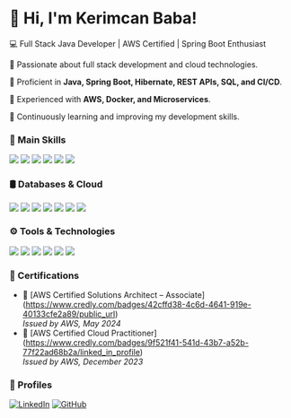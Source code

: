 # 👋 Hi, I'm Kerimcan Baba!  
💻 Full Stack Java Developer | AWS Certified | Spring Boot Enthusiast

🚀 Passionate about full stack development and cloud technologies.

🔹 Proficient in **Java, Spring Boot, Hibernate, REST APIs, SQL, and CI/CD**. 

🔹 Experienced with **AWS, Docker, and Microservices**.

🔹 Continuously learning and improving my development skills. 

### 🔧 Main Skills
<p align="left"> <img src="https://img.shields.io/badge/Java-007396?style=flat&logo=java&logoColor=white" /> <img src="https://img.shields.io/badge/Spring_Boot-6DB33F?style=flat&logo=spring&logoColor=white" /> <img src="https://img.shields.io/badge/Node.js-43853D?style=flat&logo=node.js&logoColor=white" /> <img src="https://img.shields.io/badge/React-61DAFB?style=flat&logo=react&logoColor=white" /> <img src="https://img.shields.io/badge/Python-3776AB?style=flat&logo=python&logoColor=white" /> <img src="https://img.shields.io/badge/REST-005571?style=flat&logo=rest&logoColor=white" />

</p>




### 🛢️ Databases & Cloud
<p align="left"> <img src="https://img.shields.io/badge/PostgreSQL-316192?style=flat&logo=postgresql&logoColor=white" /> <img src="https://img.shields.io/badge/MySQL-4479A1?style=flat&logo=mysql&logoColor=white" /> <img src="https://img.shields.io/badge/Oracle-F80000?style=flat&logo=oracle&logoColor=white" /> <img src="https://img.shields.io/badge/AWS-FF9900?style=flat&logo=amazonaws&logoColor=white" /> <img src="https://img.shields.io/badge/Docker-2496ED?style=flat&logo=docker&logoColor=white" /> <img src="https://img.shields.io/badge/MongoDB-47A248?style=flat&logo=mongodb&logoColor=white" />
<img src="https://img.shields.io/badge/CircleCI-343434?style=flat&logo=circleci&logoColor=white" />
 </p>

### ⚙️ Tools & Technologies
<p align="left"> <img src="https://img.shields.io/badge/Git-F05032?style=flat&logo=git&logoColor=white" /> <img src="https://img.shields.io/badge/JIRA-0052CC?style=flat&logo=jira&logoColor=white" /> <img src="https://img.shields.io/badge/JUnit-25A162?style=flat&logo=junit5&logoColor=white" /> <img src="https://img.shields.io/badge/Postman-FF6C37?style=flat&logo=postman&logoColor=white" />
<img src="https://img.shields.io/badge/Swagger-85EA2D?style=flat&logo=swagger&logoColor=white" />
<img src="https://img.shields.io/badge/IntelliJ_IDEA-000000?style=flat&logo=intellij-idea&logoColor=white" />
 </p>

### 📜 Certifications

- 🏅 [AWS Certified Solutions Architect – Associate] (https://www.credly.com/badges/42cffd38-4c6d-4641-919e-40133cfe2a89/public_url)  
  *Issued by AWS, May 2024*  
- 🏅 [AWS Certified Cloud Practitioner] (https://www.credly.com/badges/9f521f41-541d-43b7-a52b-77f22ad68b2a/linked_in_profile)  
  *Issued by AWS, December 2023*  
 

### 🔗 Profiles 

[![LinkedIn](https://img.shields.io/badge/LinkedIn-blue?style=flat&logo=linkedin)](https://linkedin.com/in/kjohnbaba)     [![GitHub](https://img.shields.io/badge/GitHub-black?style=flat&logo=github)](https://github.com/kjohnbaba)  

